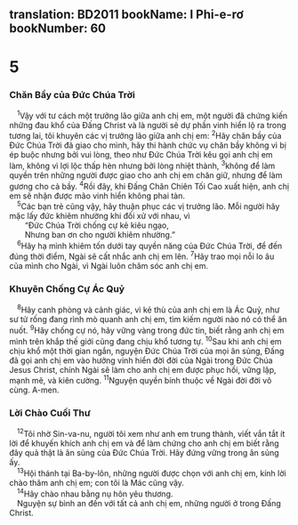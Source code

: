 translation: BD2011
bookName: I Phi-e-rơ 
bookNumber: 60
-------

<div class="title"><h1>5</h1><h3>Chăn Bầy của Ðức Chúa Trời</h3></div>
<span class="verse 1phi_5_1"> <sup>1</sup>Vậy với tư cách một trưởng lão giữa anh chị em, một người đã chứng kiến những đau khổ của Ðấng Christ và là người sẽ dự phần vinh hiển lộ ra trong tương lai, tôi khuyên các vị trưởng lão giữa anh chị em: </span>
<span class="verse 1phi_5_2"><sup>2</sup>Hãy chăn bầy của Ðức Chúa Trời đã giao cho mình, hãy thi hành chức vụ chăn bầy không vì bị ép buộc nhưng bởi vui lòng, theo như Ðức Chúa Trời kêu gọi anh chị em làm, không vì lợi lộc thấp hèn nhưng bởi lòng nhiệt thành, </span>
<span class="verse 1phi_5_3"><sup>3</sup>không để làm quyền trên những người được giao cho anh chị em chăn giữ, nhưng để làm gương cho cả bầy. </span>
<span class="verse 1phi_5_4"><sup>4</sup>Rồi đây, khi Ðấng Chăn Chiên Tối Cao xuất hiện, anh chị em sẽ nhận được mão vinh hiển không phai tàn.<br/></span>
<span class="verse 1phi_5_5"> <sup>5</sup>Các bạn trẻ cũng vậy, hãy thuận phục các vị trưởng lão. Mỗi người hãy mặc lấy đức khiêm nhường khi đối xử với nhau, vì<br/>  “Ðức Chúa Trời chống cự kẻ kiêu ngạo,<br/>  Nhưng ban ơn cho người khiêm nhường.” <br/></span>
<span class="verse 1phi_5_6"> <sup>6</sup>Hãy hạ mình khiêm tốn dưới tay quyền năng của Ðức Chúa Trời, để đến đúng thời điểm, Ngài sẽ cất nhắc anh chị em lên. </span>
<span class="verse 1phi_5_7"><sup>7</sup>Hãy trao mọi nỗi lo âu của mình cho Ngài, vì Ngài luôn chăm sóc anh chị em.<br/></span>
<div class="title"><h3>Khuyên Chống Cự Ác Quỷ</h3></div>
<span class="verse 1phi_5_8"> <sup>8</sup>Hãy canh phòng và cảnh giác, vì kẻ thù của anh chị em là Ác Quỷ, như sư tử rống đang rình mò quanh anh chị em, tìm kiếm người nào nó có thể ăn nuốt. </span>
<span class="verse 1phi_5_9"><sup>9</sup>Hãy chống cự nó, hãy vững vàng trong đức tin, biết rằng anh chị em mình trên khắp thế giới cũng đang chịu khổ tương tự. </span>
<span class="verse 1phi_5_10"><sup>10</sup>Sau khi anh chị em chịu khổ một thời gian ngắn, nguyện Ðức Chúa Trời của mọi ân sủng, Ðấng đã gọi anh chị em vào hưởng vinh hiển đời đời của Ngài trong Ðức Chúa Jesus Christ, chính Ngài sẽ làm cho anh chị em được phục hồi, vững lập, mạnh mẽ, và kiên cường. </span>
<span class="verse 1phi_5_11"><sup>11</sup>Nguyện quyền bính thuộc về Ngài đời đời vô cùng. A-men.<br/></span>
<div class="title"><h3>Lời Chào Cuối Thư</h3></div>
<span class="verse 1phi_5_12"> <sup>12</sup>Tôi nhờ Sin-va-nu, người tôi xem như anh em trung thành, viết vắn tắt ít lời để khuyến khích anh chị em và để làm chứng cho anh chị em biết rằng đây quả thật là ân sủng của Ðức Chúa Trời. Hãy đứng vững trong ân sủng ấy.<br/></span>
<span class="verse 1phi_5_13"> <sup>13</sup>Hội thánh tại Ba-by-lôn, những người được chọn với anh chị em, kính lời chào thăm anh chị em; con tôi là Mác cũng vậy.<br/></span>
<span class="verse 1phi_5_14"> <sup>14</sup>Hãy chào nhau bằng nụ hôn yêu thương.<br/> Nguyện sự bình an đến với tất cả anh chị em, những người ở trong Ðấng Christ.<br/></span>
